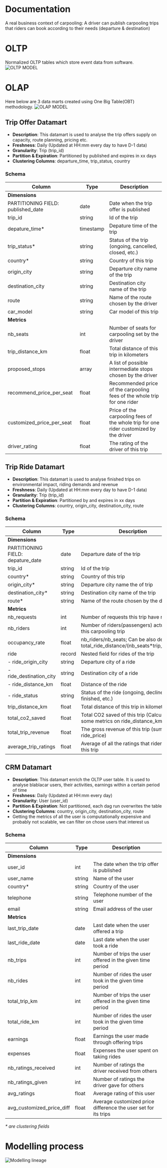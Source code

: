 # Documentation
A real business context of carpooling: A driver can publish carpooling trips that riders can book according to their needs (departure & destination)
# OLTP
Normalized OLTP tables which store event data from software.
![OLTP MODEL](https://github.com/dragonlee97/blablacar_exercise/blob/main/images/OLTP.png?raw=true)
# OLAP
Here below are 3 data marts created using One Big Table(OBT) methodology.
![OLAP MODEL](https://github.com/dragonlee97/blablacar_exercise/blob/main/images/OLAP.png?raw=true)
## Trip Offer Datamart
- **Description**: This datamart is used to analyse the trip offers supply on capacity, route planning, pricing etc.
- **Freshness**: Daily (Updated at HH:mm every day to have D-1 data)
- **Granularity**: Trip (trip_id)
- **Partition & Expiration**: Partitioned by published and expires in xx days
- **Clustering Columns**: departure_time, trip_status, country
### Schema
| Column                             | Type      | Description                                                                           |
|------------------------------------|-----------|---------------------------------------------------------------------------------------|
| **Dimensions**                     |           |                                                                                       |
| PARTITIONING FIELD: published_date | date      | Date when the trip offer is published                                                 |                                                              |
| trip_id                            | string    | Id of the trip                                                                        |
| depature_time*                     | timestamp | Depature time of the trip                                                             |
| trip_status*                       | string    | Status of the trip (ongoing, cancelled, closed, etc.)                                 |
| country*                           | string    | Country of this trip                                                                  |
| origin_city                        | string    | Departure city name of the trip                                                       |
| destination_city                   | string    | Destination city name of the trip                                                     |
| route                              | string    | Name of the route chosen by the driver                                                |
| car_model                          | string    | Car model of this trip                                                                |
| **Metrics**                        |           |                                                                                       |
| nb_seats                           | int       | Number of seats for carpooling set by the driver                                      |
| trip_distance_km                   | float     | Total distance of this trip in kilometers                                             |
| proposed_stops                     | array<string> | A list of possible intermediate stops chosen by the driver                            |
| recommend_price_per_seat           | float     | Recommended price of the carpooling fees of the whole trip for one rider              |
| customized_price_per_seat          | float     | Price of the carpooling fees of the whole trip for one rider customized by the driver |
| driver_rating                      | float     | The rating of the driver of this trip                                                 |


## Trip Ride Datamart
- **Description**: This datamart is used to analyse finished trips on environmental impact, riding demands and revenue
- **Freshness**: Daily (Updated at HH:mm every day to have D-1 data)
- **Granularity**: Trip (trip_id)
- **Partition & Expiration**: Partitioned by and expires in xx days
- **Clustering Columns**: country, origin_city, destination_city, route
### Schema
| Column                            | Type      | Description                                                                              |
|-----------------------------------|-----------|------------------------------------------------------------------------------------------|
| **Dimensions**                    |           |                                                                                          |
| PARTITIONING FIELD: depature_date | date      | Departure date of the trip                                                               |
| trip_id                           | string    | Id of the trip                                                                           |
| country*                          | string    | Country of this trip                                                                     |
| origin_city*                      | string    | Departure city name the of trip                                                          |
| destination_city*                 | string    | Destination city name of the trip                                                        |
| route*                            | string    | Name of the route chosen by the driver                                                   |
| **Metrics**                       |           |                                                                                          |
| nb_requests                       | int       | Number of requests this trip have received                                               |
| nb_riders                         | int       | Number of riders(passengers) actually took this carpooling trip                          |
| occupancy_rate                    | float     | nb_riders/nb_seats; Can be also defined as total_ride_distance/(nb_seats\*trip_distance) |
| ride                              | record<array> | Nested field for rides of the trip                                                       |
| - ride_origin_city                | string    | Departure city of a ride                                                                 |
| - ride_destination_city           | string    | Destination city of a ride                                                               |
| - ride_distance_km                | float     | Distance of the ride                                                                     |
| - ride_status                     | string    | Status of the ride (ongoing, declined, finished, etc.)                                   |
| trip_distance_km                  | float     | Total distance of this trip in kilometers                                                |
| total_co2_saved                   | float     | Total CO2 saved of this trip (Calculated with some metrics on ride_distance_km)          |
| total_trip_revenue                | float     | The gross revenue of this trip (sum of all ride_price)                                   |
| average_trip_ratings              | float     | Average of all the ratings that riders gave to this trip                                 |


## CRM Datamart
- **Description**: This datamart enrich the OLTP user table. It is used to analyse blablacar users, their activities, earnings within a certain period of time
- **Freshness**: Daily (Updated at HH:mm every day)
- **Granularity**: User (user_id)
- **Partition & Expiration**: Not partitioned, each dag run overwrites the table
- **Clustering Columns**: country, origin_city, destination_city, route
- Getting the metrics of all the user is computationally expensive and probably not scalable, we can filter on chose users that interest us
### Schema
| Column                    | Type   | Description                                                    |
|---------------------------|--------|----------------------------------------------------------------|
| **Dimensions**            |        |                                                                |
| user_id                   | int    | The date when the trip offer is published                      |                                                              |
| user_name                 | string | Name of the user                                               |
| country*                  | string | Country of the user                                            |
| telephone                 | string | Telephone number of the user                                   |
| email                     | string | Email address of the user                                      |
| **Metrics**               |        |                                                                |
| last_trip_date            | date   | Last date when the user offered a trip                         |
| last_ride_date            | date   | Last date when the user took a ride                            |
| nb_trips                  | int    | Number of trips the user offered in the given time period      |
| nb_rides                  | int    | Number of rides the user took in the given time period         |
| total_trip_km             | int    | Number of trips the user offered in the given time period      |
| total_ride_km             | int    | Number of rides the user took in the given time period         |
| earnings                  | float  | Earnings the user made through offering trips                  |
| expenses                  | float  | Expenses the user spent on taking rides                        |
| nb_ratings_received       | int    | Number of ratings the driver received from others              |
| nb_ratings_given          | int    | Number of ratings the driver gave for others                   |
| avg_ratings               | float  | Average rating of this user                                    |
| avg_customized_price_diff | float  | Average customized price difference the user set for its trips |
*\* are clustering fields*

# Modelling process
![Modelling lineage](https://github.com/dragonlee97/blablacar_exercise/blob/main/images/modelling.png?raw=true)


